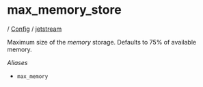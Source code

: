# max_memory_store

/ [Config](../../index.md) / [jetstream](../index.md) 

Maximum size of the *memory* storage.
Defaults to 75% of available memory.

*Aliases*
- `max_memory`

